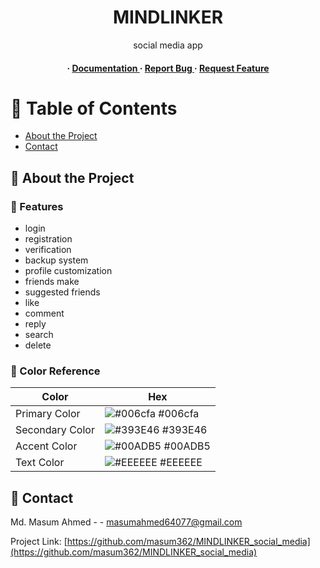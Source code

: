 <div align='center'>

<h1>MINDLINKER </h1>
<p>social media app</p>

<h4> <span> · </span> <a href="https://github.com/masum362/MINDLINKER/blob/master/README.md"> Documentation </a> <span> · </span> <a href="https://github.com/masum362/MINDLINKER/issues"> Report Bug </a> <span> · </span> <a href="https://github.com/masum362/MINDLINKER/issues"> Request Feature </a> </h4>


</div>

# :notebook_with_decorative_cover: Table of Contents

- [About the Project](#star2-about-the-project)
- [Contact](#handshake-contact)


## :star2: About the Project

### :dart: Features
- login
- registration
- verification
- backup system
- profile customization
- friends make
- suggested friends
- like
- comment
- reply
- search
- delete


### :art: Color Reference
| Color | Hex |
| --------------- | ---------------------------------------------------------------- |
| Primary Color | ![#006cfa](https://via.placeholder.com/10/006cfa?text=+) #006cfa |
| Secondary Color | ![#393E46](https://via.placeholder.com/10/393E46?text=+) #393E46 |
| Accent Color | ![#00ADB5](https://via.placeholder.com/10/00ADB5?text=+) #00ADB5 |
| Text Color | ![#EEEEEE](https://via.placeholder.com/10/EEEEEE?text=+) #EEEEEE |

## :handshake: Contact

Md. Masum Ahmed - - masumahmed64077@gmail.com

Project Link: [https://github.com/masum362/MINDLINKER_social_media](https://github.com/masum362/MINDLINKER_social_media)
